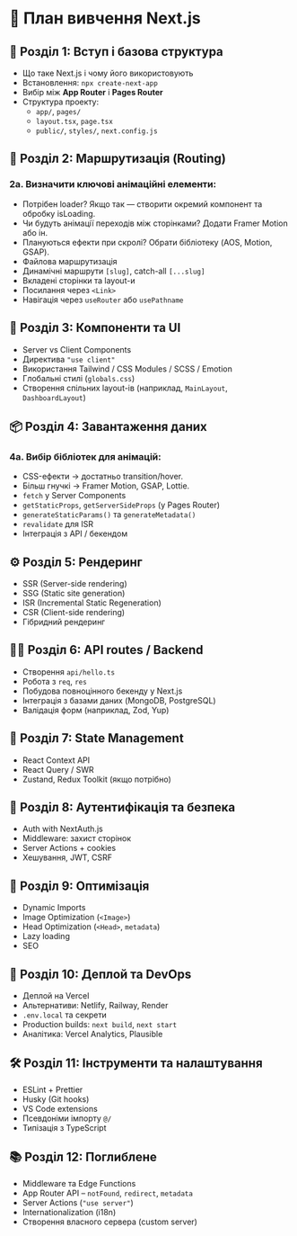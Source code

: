 
# 📘 План вивчення Next.js

## 🔰 Розділ 1: Вступ і базова структура
- Що таке Next.js і чому його використовують
- Встановлення: `npx create-next-app`
- Вибір між **App Router** і **Pages Router**
- Структура проекту:
  - `app/`, `pages/`
  - `layout.tsx`, `page.tsx`
  - `public/`, `styles/`, `next.config.js`

## 🔗 Розділ 2: Маршрутизація (Routing)
### 2а. Визначити ключові анімаційні елементи:
  - Потрібен loader? Якщо так — створити окремий компонент та обробку isLoading.
  - Чи будуть анімації переходів між сторінками? Додати Framer Motion або ін.
  - Плануються ефекти при скролі? Обрати бібліотеку (AOS, Motion, GSAP).
- Файлова маршрутизація
- Динамічні маршрути `[slug]`, catch-all `[...slug]`
- Вкладені сторінки та layout-и
- Посилання через `<Link>`
- Навігація через `useRouter` або `usePathname`

## 🧱 Розділ 3: Компоненти та UI
- Server vs Client Components
- Директива `"use client"`
- Використання Tailwind / CSS Modules / SCSS / Emotion
- Глобальні стилі (`globals.css`)
- Створення спільних layout-ів (наприклад, `MainLayout`, `DashboardLayout`)

## 📦 Розділ 4: Завантаження даних
###  4а. Вибір бібліотек для анімацій:
  - CSS-ефекти → достатньо transition/hover.
  - Більш гнучкі → Framer Motion, GSAP, Lottie.
- `fetch` у Server Components
- `getStaticProps`, `getServerSideProps` (у Pages Router)
- `generateStaticParams()` та `generateMetadata()`
- `revalidate` для ISR
- Інтеграція з API / бекендом

## ⚙️ Розділ 5: Рендеринг
- SSR (Server-side rendering)
- SSG (Static site generation)
- ISR (Incremental Static Regeneration)
- CSR (Client-side rendering)
- Гібридний рендеринг

## 🧑‍💻 Розділ 6: API routes / Backend
- Створення `api/hello.ts`
- Робота з `req`, `res`
- Побудова повноцінного бекенду у Next.js
- Інтеграція з базами даних (MongoDB, PostgreSQL)
- Валідація форм (наприклад, Zod, Yup)

## 🧩 Розділ 7: State Management
- React Context API
- React Query / SWR
- Zustand, Redux Toolkit (якщо потрібно)

## 🔐 Розділ 8: Аутентифікація та безпека
- Auth with NextAuth.js
- Middleware: захист сторінок
- Server Actions + cookies
- Хешування, JWT, CSRF

## 🔌 Розділ 9: Оптимізація
- Dynamic Imports
- Image Optimization (`<Image>`)
- Head Optimization (`<Head>`, `metadata`)
- Lazy loading
- SEO

## 🚀 Розділ 10: Деплой та DevOps
- Деплой на Vercel
- Альтернативи: Netlify, Railway, Render
- `.env.local` та секрети
- Production builds: `next build`, `next start`
- Аналітика: Vercel Analytics, Plausible

## 🛠 Розділ 11: Інструменти та налаштування
- ESLint + Prettier
- Husky (Git hooks)
- VS Code extensions
- Псевдоніми імпорту `@/`
- Типізація з TypeScript

## 📚 Розділ 12: Поглиблене
- Middleware та Edge Functions
- App Router API – `notFound`, `redirect`, `metadata`
- Server Actions (`"use server"`)
- Internationalization (i18n)
- Створення власного сервера (custom server)
